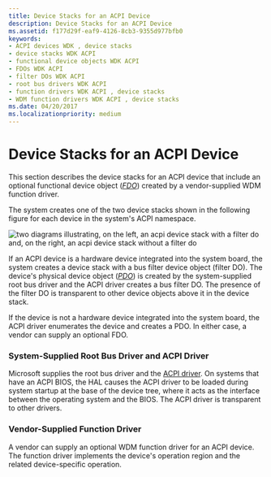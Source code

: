 ```yaml
---
title: Device Stacks for an ACPI Device
description: Device Stacks for an ACPI Device
ms.assetid: f177d29f-eaf9-4126-8cb3-9355d977bfb0
keywords:
- ACPI devices WDK , device stacks
- device stacks WDK ACPI
- functional device objects WDK ACPI
- FDOs WDK ACPI
- filter DOs WDK ACPI
- root bus drivers WDK ACPI
- function drivers WDK ACPI , device stacks
- WDM function drivers WDK ACPI , device stacks
ms.date: 04/20/2017
ms.localizationpriority: medium
---
```


# Device Stacks for an ACPI Device





This section describes the device stacks for an ACPI device that include an optional functional device object ([*FDO*](https://msdn.microsoft.com/library/windows/hardware/ff556280#wdkgloss-fdo)) created by a vendor-supplied WDM function driver.

The system creates one of the two device stacks shown in the following figure for each device in the system's ACPI namespace.

![two diagrams illustrating, on the left, an acpi device stack with a filter do and, on the right, an acpi device stack without a filter do](images/acpidev1.png)

If an ACPI device is a hardware device integrated into the system board, the system creates a device stack with a bus filter device object (filter DO). The device's physical device object ([*PDO*](https://msdn.microsoft.com/library/windows/hardware/ff556325#wdkgloss-pdo)) is created by the system-supplied root bus driver and the ACPI driver creates a bus filter DO. The presence of the filter DO is transparent to other device objects above it in the device stack.

If the device is not a hardware device integrated into the system board, the ACPI driver enumerates the device and creates a PDO. In either case, a vendor can supply an optional FDO.

### System-Supplied Root Bus Driver and ACPI Driver

Microsoft supplies the root bus driver and the [ACPI driver](https://msdn.microsoft.com/library/windows/hardware/ff540493). On systems that have an ACPI BIOS, the HAL causes the ACPI driver to be loaded during system startup at the base of the device tree, where it acts as the interface between the operating system and the BIOS. The ACPI driver is transparent to other drivers.

### Vendor-Supplied Function Driver

A vendor can supply an optional WDM function driver for an ACPI device. The function driver implements the device's operation region and the related device-specific operation.

 

 




